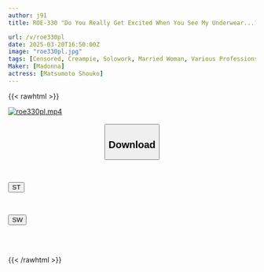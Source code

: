 ```yaml
---
author: j91
title: ROE-330 "Do You Really Get Excited When You See My Underwear...?" The Middle-aged Woman's Boss Can't Hide Her Feminine Pleasure At The Sight Of Her Subordinate's Perverted Dick Aroused By The Hidden Camera Footage, So Instead Of Scolding Him, She Disciplines Him By Controlling His Ejaculation... Shoko Matsumoto

url: /v/roe330pl
date: 2025-03-20T16:50:00Z
image: "roe330pl.jpg"
tags: [Censored, Creampie, Solowork, Married Woman, Various Professions, Lingerie, Mature Woman]
Maker: [Madonna]
actress: [Matsumoto Shouko]
---
```



{{< rawhtml >}}

<div class="video" data-videoid="koVGm4vjA4s6q8">
    <a href="javascript:;">
        <img src="/v/roe330pl/roe330pl.jpg" width="WIDTH" height="HEIGHT" alt="roe330pl.mp4" loading="lazy">
    </a>
</div>

<script type="text/javascript" src="https://j91.asia/asset/on-demand-st.js"></script>

<br>
  <link rel="stylesheet" href="https://j91.asia/asset/bs5.css">
  
  <center>
  <button class="btn btn-primary" type="button" data-bs-toggle="collapse" data-bs-target=".multi-collapse" aria-expanded="false" aria-controls="multiCollapseExample1 multiCollapseExample2"><h2>Download</h2></button></center>
</p>
<div class="row">
  <div class="col">
    <div class="collapse multi-collapse" id="multiCollapseExample1">
      <div class="card card-body">
	      	      <br>
<div class="buttons">  
<p><a href="/v/roe330pl/st.html" target="_blank"><button class="btn-hover color-3"><i class="fa fa-download"></i> ST</button></a></p></div>
    </div>
  </div>
</div>
  <div class="col">
    <div class="collapse multi-collapse" id="multiCollapseExample2">
      <div class="card card-body">
	      <br>
<div class="buttons">
<p><a href="/v/roe330pl/sw.html" target="_blank"><button class="btn-hover color-2"><i class="fa fa-download"></i> SW</button></a></p></div>
<br><br>
      </div>
    </div>
  </div>
</div>

{{< /rawhtml >}}
